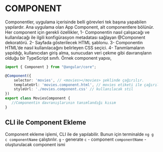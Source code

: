 # COMPONENT
Componentler, uygulama içerisinde belli görevleri tek başına yapabilen yapılardır. 
Ana uygulama olan App Component, alt componentlere bölünür.
Her component için gerekli özellikler,
1-	Componentin nasıl çalışacağı ve kullanılacağı ile ilgili konfigürasyon metadatası sağlayan @Component dekoratörü.
2-	Sayfada gösterilecek HTML şablonu.
3-	Componentin HTML’de nasıl kullanılacağını belirleyen CSS seçici.
4-	Tanımlamaların yapıldığı, kullanıcıdan giriş alma, sunucudan veri çekme gibi davranışların olduğu bir TypeScript sınıfı.
Örnek component yapısı,

```typescript
import { Component } from "@angular/core";

@Component({
    selector: 'movies', // <movies></movies> şeklinde çağırılır.
    templateUrl: 'movies.component.html', // movies etiketi ile çağırılacak sayfa
    styleUrl: './movies.component.css' // kullanılacak stil
})
export class MoviesComponent {
   //Componentin davranışlarının tanımlandığı kısım
}
```

## CLI ile Component Ekleme
Component ekleme işlemi, CLI ile de yapılabilir. Bunun için terminalde `ng g c componentName` çalıştırılır.
`g` - generate
`c` - component
`componentName` - oluşturulacak component ismi
